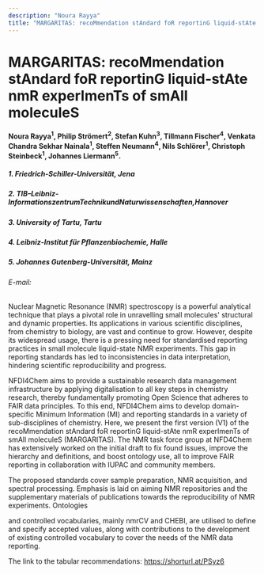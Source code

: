 ```yaml
---
description: "Noura Rayya"
title: "MARGARITAS: recoMmendation stAndard foR reportinG liquid-stAte nmR experImenTs of smAll moleculeS"
---
```


# MARGARITAS: recoMmendation stAndard foR reportinG liquid-stAte nmR experImenTs of smAll moleculeS

#### Noura Rayya<sup>1</sup>, Philip Strömert<sup>2</sup>, Stefan Kuhn<sup>3</sup>, Tillmann Fischer<sup>4</sup>, Venkata Chandra Sekhar Nainala<sup>1</sup>, Steffen Neumann<sup>4</sup>, Nils Schlörer<sup>1</sup>, Christoph Steinbeck<sup>1</sup>, Johannes Liermann<sup>5</sup>.

##### 1. Friedrich-Schiller-Universität, Jena
##### 2. TIB–Leibniz-InformationszentrumTechnikundNaturwissenschaften,Hannover
##### 3. University of Tartu, Tartu
##### 4. Leibniz-Institut für Pflanzenbiochemie, Halle
##### 5. Johannes Gutenberg-Universität, Mainz

###### E-mail: 


Nuclear Magnetic Resonance (NMR) spectroscopy is a powerful analytical technique that plays a pivotal role in unravelling small molecules' structural and dynamic properties. Its applications in various scientific disciplines, from chemistry to biology, are vast and continue to grow. However, despite its widespread usage, there is a pressing need for standardised reporting practices in small molecule liquid-state NMR experiments. This gap in reporting standards has led to inconsistencies in data interpretation, hindering scientific reproducibility and progress.


NFDI4Chem aims to provide a sustainable research data management infrastructure by applying digitalisation to all key steps in chemistry research, thereby fundamentally promoting Open Science that adheres to FAIR data principles. To this end, NFDI4Chem aims to develop domain-specific Minimum Information (MI) and reporting standards in a variety of sub-disciplines of chemistry. Here, we present the first version (V1) of the recoMmendation stAndard foR reportinG liquid-stAte nmR experImenTs of smAll moleculeS (MARGARITAS). The NMR task force group at NFD4Chem has extensively worked on the initial draft to fix found issues, improve the hierarchy and definitions, and boost ontology use, all to improve FAIR reporting in collaboration with IUPAC and community members.


The proposed standards cover sample preparation, NMR acquisition, and spectral processing. Emphasis is laid on aiming NMR repositories and the supplementary materials of publications towards the reproducibility of NMR experiments. Ontologies


and controlled vocabularies, mainly nmrCV and CHEBI, are utilised to define and specify accepted values, along with contributions to the development of existing controlled vocabulary to cover the needs of the NMR data reporting.


The link to the tabular recommendations: https://shorturl.at/PSyz6